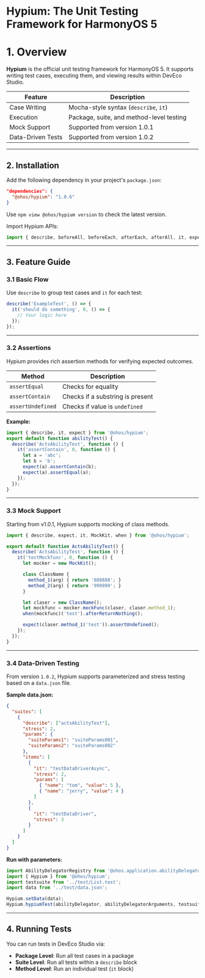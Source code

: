 # Hypium: The Unit Testing Framework for HarmonyOS 5

# 1. Overview

**Hypium** is the official unit testing framework for HarmonyOS 5. It supports writing test cases, executing them, and viewing results within DevEco Studio.

| Feature           | Description                              |
| ----------------- | ---------------------------------------- |
| Case Writing      | Mocha-style syntax (`describe`, `it`)    |
| Execution         | Package, suite, and method-level testing |
| Mock Support      | Supported from version 1.0.1             |
| Data-Driven Tests | Supported from version 1.0.2             |

------

## 2. Installation

Add the following dependency in your project's `package.json`:

```json
"dependencies": {
  "@ohos/hypium": "1.0.6"
}
```

Use `npm view @ohos/hypium version` to check the latest version.

Import Hypium APIs:

```ts
import { describe, beforeAll, beforeEach, afterEach, afterAll, it, expect } from '@ohos/hypium';
```

------

## 3. Feature Guide

### 3.1 Basic Flow

Use `describe` to group test cases and `it` for each test:

```ts
describe('ExampleTest', () => {
  it('should do something', 0, () => {
    // Your logic here
  });
});
```

------

### 3.2 Assertions

Hypium provides rich assertion methods for verifying expected outcomes.

| Method            | Description                      |
| ----------------- | -------------------------------- |
| `assertEqual`     | Checks for equality              |
| `assertContain`   | Checks if a substring is present |
| `assertUndefined` | Checks if value is `undefined`   |

**Example:**

```ts
import { describe, it, expect } from '@ohos/hypium';
export default function abilityTest() {
  describe('ActsAbilityTest', function () {
    it('assertContain', 0, function () {
      let a = 'abc';
      let b = 'b';
      expect(a).assertContain(b);
      expect(a).assertEqual(a);
    });
  });
}
```

------

### 3.3 Mock Support

Starting from v1.0.1, Hypium supports mocking of class methods.

```ts
import { describe, expect, it, MockKit, when } from '@ohos/hypium';

export default function ActsAbilityTest() {
  describe('ActsAbilityTest', function () {
    it('testMockfunc', 0, function () {
      let mocker = new MockKit();

      class ClassName {
        method_1(arg) { return '888888'; }
        method_2(arg) { return '999999'; }
      }

      let claser = new ClassName();
      let mockfunc = mocker.mockFunc(claser, claser.method_1);
      when(mockfunc)('test').afterReturnNothing();

      expect(claser.method_1('test')).assertUndefined();
    });
  });
}
```

------

### 3.4 Data-Driven Testing

From version `1.0.2`, Hypium supports parameterized and stress testing based on a `data.json` file.

**Sample data.json:**

```json
{
  "suites": [
    {
      "describe": ["actsAbilityTest"],
      "stress": 2,
      "params": {
        "suiteParams1": "suiteParams001",
        "suiteParams2": "suiteParams002"
      },
      "items": [
        {
          "it": "testDataDriverAsync",
          "stress": 2,
          "params": [
            { "name": "tom", "value": 5 },
            { "name": "jerry", "value": 4 }
          ]
        },
        {
          "it": "testDataDriver",
          "stress": 3
        }
      ]
    }
  ]
}
```

**Run with parameters:**

```ts
import AbilityDelegatorRegistry from '@ohos.application.abilityDelegatorRegistry';
import { Hypium } from '@ohos/hypium';
import testsuite from '../test/List.test';
import data from '../test/data.json';

Hypium.setData(data);
Hypium.hypiumTest(abilityDelegator, abilityDelegatorArguments, testsuite);
```

------

## 4. Running Tests

You can run tests in DevEco Studio via:

- **Package Level**: Run all test cases in a package
- **Suite Level**: Run all tests within a `describe` block
- **Method Level**: Run an individual test (`it` block)

